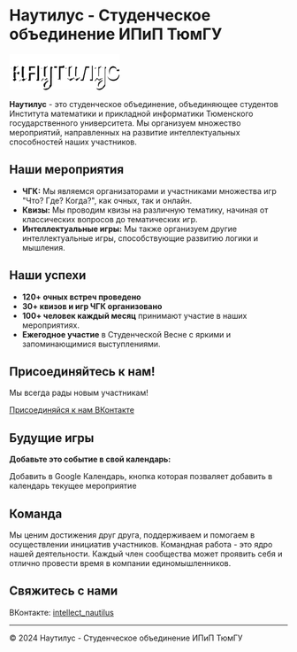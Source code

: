 # Наутилус - Студенческое объединение ИПиП ТюмГУ


<img src="./лого.png" alt="лого" width="200">

**Наутилус** - это студенческое объединение, объединяющее студентов Института математики и прикладной информатики Тюменского государственного университета. Мы организуем множество мероприятий, направленных на развитие интеллектуальных способностей наших участников.

## Наши мероприятия

- **ЧГК:** Мы являемся организаторами и участниками множества игр "Что? Где? Когда?",  как очных, так и онлайн.
- **Квизы:** Мы проводим  квизы на различную тематику, начиная от классических вопросов до тематических игр. 
- **Интеллектуальные игры:** Мы также организуем другие интеллектуальные игры, способствующие развитию логики и мышления.

## Наши успехи

- **120+ очных встреч проведено**  
- **30+ квизов и игр ЧГК организовано**
- **100+ человек каждый месяц**  принимают участие в наших мероприятиях.
- **Ежегодное участие** в Студенческой Весне с яркими и запоминающимися выступлениями.

## Присоединяйтесь к нам!

Мы всегда рады новым участникам! 

[Присоединяйся к нам ВКонтакте](https://vk.com/intellect_nautilus)

## Будущие игры

**Добавьте это событие в свой календарь:**

Добавить в Google Календарь, кнопка которая позваляет добавить в календарь текущее мероприятие


## Команда

Мы ценим достижения друг друга, поддерживаем и помогаем в осуществлении инициатив участников. Командная работа - это ядро нашей деятельности. Каждый член сообщества может проявить себя и отлично провести время в компании единомышленников.

## Свяжитесь с нами

ВКонтакте: [intellect_nautilus](https://vk.com/intellect_nautilus)


---

© 2024 Наутилус - Студенческое объединение ИПиП ТюмГУ 
